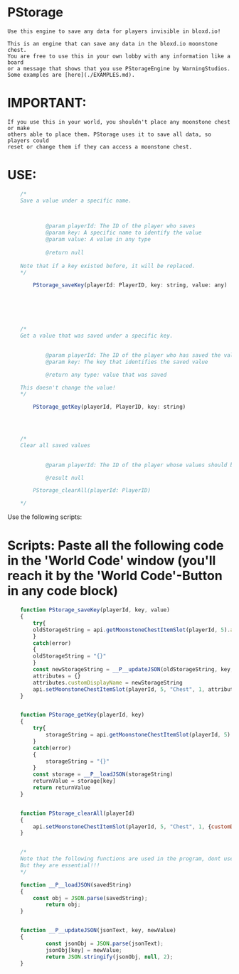 # PStorage
	Use this engine to save any data for players invisible in bloxd.io!

	This is an engine that can save any data in the bloxd.io moonstone chest.
	You are free to use this in your own lobby with any information like a board 
	or a message that shows that you use PStorageEngine by WarningStudios.
 	Some examples are [here](./EXAMPLES.md).


# IMPORTANT:
	If you use this in your world, you shouldn't place any moonstone chest or make 
 	others able to place them. PStorage uses it to save all data, so players could 
	reset or change them if they can access a moonstone chest.

# USE:
```javascript
	/*
	Save a value under a specific name.


		
			@param playerId: The ID of the player who saves
			@param key: A specific name to identify the value
			@param value: A value in any type
	
 			@return null
	 
	Note that if a key existed before, it will be replaced.
	*/

		PStorage_saveKey(playerId: PlayerID, key: string, value: any)






	/*
	Get a value that was saved under a specific key.

		
			@param playerId: The ID of the player who has saved the value
			@param key: The key that identifies the saved value

 			@return any type: value that was saved

	This doesn't change the value!
	*/

		PStorage_getKey(playerId, PlayerID, key: string)
 



	/*
	Clear all saved values

		
			@param playerId: The ID of the player whose values should be deleted

			@result null

		PStorage_clearAll(playerId: PlayerID)

	*/


```
Use the following scripts:




 # Scripts: Paste all the following code in the 'World Code' window (you'll reach it by the 'World Code'-Button in any code block)

```javascript
	function PStorage_saveKey(playerId, key, value)
	{
		try{
		oldStorageString = api.getMoonstoneChestItemSlot(playerId, 5).attributes.customDisplayName
		} 
		catch(error)
		{
		oldStorageString = "{}"
		}
		const newStorageString = __P__updateJSON(oldStorageString, key, value)
		attributes = {}
		attributes.customDisplayName = newStorageString
		api.setMoonstoneChestItemSlot(playerId, 5, "Chest", 1, attributes)
	}


	function PStorage_getKey(playerId, key)
	{
		try{
			storageString = api.getMoonstoneChestItemSlot(playerId, 5).attributes.customDisplayName
		}
		catch(error)
		{
			storageString = "{}"
		}
		const storage = __P__loadJSON(storageString)
		returnValue = storage[key]
		return returnValue
	}


	function PStorage_clearAll(playerId)
	{
		api.setMoonstoneChestItemSlot(playerId, 5, "Chest", 1, {customDisplayName: "{}"})
	}


	/*
	Note that the following functions are used in the program, dont use them in your own scripts. 
	But they are essential!!!
	*/

	function __P__loadJSON(savedString) 
	{
   		const obj = JSON.parse(savedString);
    		return obj;
	}


	function __P__updateJSON(jsonText, key, newValue) 
	{
    		const jsonObj = JSON.parse(jsonText);
	    	jsonObj[key] = newValue;
    		return JSON.stringify(jsonObj, null, 2);
	}

```
